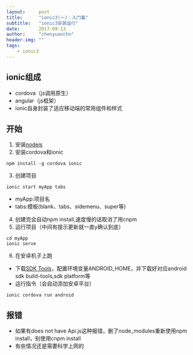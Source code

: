 ```yaml
---
layout:     post
title:      "ionic3(一)：入门篇"
subtitle:   "ionic3安装运行"
date:       2017-09-13
author:     "chenyuanchn"
header-img: ""
tags:
    - ionic3
---
```


## ionic组成

- cordova（js调用原生）
- angular（js框架）
- ionic自身封装了适应移动端的常用组件和样式

## 开始

1. 安装[nodejs](https://nodejs.org/zh-cn/)
2. 安装cordova和ionic
```
npm install -g cordova ionic
```
3. 创建项目
```
ionic start myApp tabs
```
- myApp:项目名
- tabs:模板(blank、tabs、sidemenu、super等)
4. 创建完会自动npm install,速度慢的话取消了用cnpm
5. 运行项目（中间有提示更新就一直y确认到底）
```
cd myApp
ionic serve
```
6. 在安卓机子上跑
- 下载[SDK Tools](http://www.androiddevtools.cn/)，配置环境变量ANDROID_HOME，并下载好对应android sdk build-tools,sdk platform等
- 运行指令（会自动添加安卓平台）
```
ionic cordova run android
```

## 报错
- 如果有does not have Api.js这种报错，删了node_modules重新使用npm install，别使用cnpm install
- 有些情况还是需要科学上网的